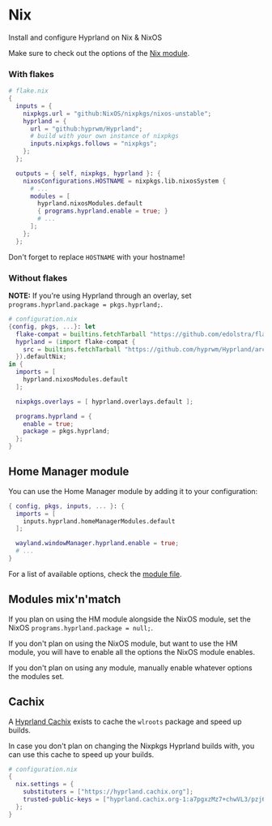 # Nix

Install and configure Hyprland on Nix & NixOS

Make sure to check out the options of the
[Nix module](https://github.com/hyprwm/Hyprland/blob/main/nix/module.nix).

### With flakes

```nix
# flake.nix
{
  inputs = {
    nixpkgs.url = "github:NixOS/nixpkgs/nixos-unstable";
    hyprland = {
      url = "github:hyprwm/Hyprland";
      # build with your own instance of nixpkgs
      inputs.nixpkgs.follows = "nixpkgs";
    };
  };

  outputs = { self, nixpkgs, hyprland }: {
    nixosConfigurations.HOSTNAME = nixpkgs.lib.nixosSystem {
      # ...
      modules = [
        hyprland.nixosModules.default 
        { programs.hyprland.enable = true; }
        # ...
      ];
    };
  };
```

Don't forget to replace `HOSTNAME` with your hostname!

### Without flakes

**NOTE:** If you're using Hyprland through an overlay, set
`programs.hyprland.package = pkgs.hyprland;`.

```nix
# configuration.nix
{config, pkgs, ...}: let
  flake-compat = builtins.fetchTarball "https://github.com/edolstra/flake-compat/archive/master.tar.gz";
  hyprland = (import flake-compat {
    src = builtins.fetchTarball "https://github.com/hyprwm/Hyprland/archive/master.tar.gz";
  }).defaultNix;
in {
  imports = [
    hyprland.nixosModules.default
  ];

  nixpkgs.overlays = [ hyprland.overlays.default ];

  programs.hyprland = {
    enable = true;
    package = pkgs.hyprland;
  };
}
```

## Home Manager module

You can use the Home Manager module by adding it to your configuration:

```nix
{ config, pkgs, inputs, ... }: {
  imports = [
    inputs.hyprland.homeManagerModules.default
  ];

  wayland.windowManager.hyprland.enable = true;
  # ...
}
```

For a list of available options, check the
[module file](https://github.com/hyprwm/Hyprland/blob/main/nix/hm-module.nix).

## Modules mix'n'match

If you plan on using the HM module alongside the NixOS module, set the NixOS
`programs.hyprland.package = null;`.

If you don't plan on using the NixOS module, but want to use the HM module, you
will have to enable all the options the NixOS module enables.

If you don't plan on using any module, manually enable whatever options the
modules set.

## Cachix

A [Hyprland Cachix](https://app.cachix.org/cache/nix-gaming) exists to cache
the `wlroots` package and speed up builds.

In case you don't plan on changing the Nixpkgs Hyprland builds with, you can
use this cache to speed up your builds.

```nix
# configuration.nix
{
  nix.settings = {
    substituters = ["https://hyprland.cachix.org"];
    trusted-public-keys = ["hyprland.cachix.org-1:a7pgxzMz7+chwVL3/pzj6jIBMioiJM7ypFP8PwtkuGc="];
  };
}
```
